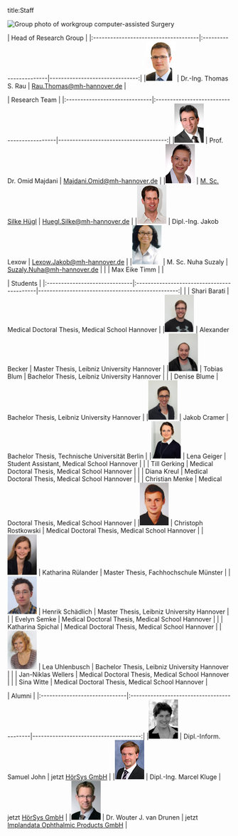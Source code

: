 title:Staff

![Group photo of workgroup computer-assisted Surgery](staff/IMG_3661.JPG)

| Head of Research Group                                                                         |
|:-------------------------------------|:-----------------------|-------------------------------:|
|![Portrait](staff/Thomas.jpg)         | Dr.-Ing. Thomas S. Rau | Rau.Thomas@mh-hannover.de   |


| Research Team                                                                                                      |
|:------------------------------|:-------------------------------------------|--------------------------------------:|
|![Portrait](staff/Omid.jpg)    | Prof. Dr. Omid Majdani                     | Majdani.Omid@mh-hannover.de        |
|![Portrait](staff/Silke.jpg)   | [M. Sc. Silke Hügl](staff/silke.md)        | Huegl.Silke@mh-hannover.de         |
|![Portrait](staff/Jakob.jpg)   | Dipl.-Ing. Jakob Lexow                     | Lexow.Jakob@mh-hannover.de         |
|![Portrait](staff/nuha.jpg) 	| M. Sc. Nuha Suzaly			   			| Suzaly.Nuha@mh-hannover.de          |
|								| Max Eike Timm								|									  |


| Students                                                                                             |
|:------------------------------|:-------------------------------------------|-------------------------------------------------:|
|								| Shari Barati								| Medical Doctoral Thesis, Medical School Hannover	|
|![Portrait](staff/alexander.jpg) | Alexander Becker 							| Master Thesis, Leibniz University Hannover      	|
|![Portrait](staff/tobias.jpg) 	| Tobias Blum 								| Bachelor Thesis, Leibniz University Hannover      |
|								| Denise Blume 								| Bachelor Thesis, Leibniz University Hannover      |
|![Portrait](staff/jakobc.jpg)	| Jakob Cramer 								| Bachelor Thesis, Technische Universität Berlin    |
|![Portrait](staff/lena.jpg)	| Lena Geiger								| Student Assistant, Medical School Hannover		| 
|								| Till Gerking								| Medical Doctoral Thesis, Medical School Hannover	|
|								| Diana Kreul								| Medical Doctoral Thesis, Medical School Hannover	|
|								| Christian Menke							| Medical Doctoral Thesis, Medical School Hannover	|
|![Portrait](staff/christoph.jpg) | Christoph Rostkowski						| Medical Doctoral Thesis, Medical School Hannover	|
|![Portrait](staff/katharina.jpg) | Katharina Rülander						| Master Thesis, Fachhochschule Münster				|
|![Portrait](staff/henrik.png)	| Henrik Schädlich							| Master Thesis, Leibniz University Hannover		|
|								| Evelyn Semke								| Medical Doctoral Thesis, Medical School Hannover	|
|								| Katharina Spichal							| Medical Doctoral Thesis, Medical School Hannover	|
|![Portrait](staff/lea.png)		| Lea Uhlenbusch 							| Bachelor Thesis, Leibniz University Hannover      |
|								| Jan-Niklas Wellers						| Medical Doctoral Thesis, Medical School Hannover  |
|								| Sina Witte 				    			| Medical Doctoral Thesis, Medical School Hannover  |


| Alumni                                                                                            |
|:------------------------------|:-------------------------------------------|--------------------------------------:|
|![Portrait](staff/Samuel.jpg)  | Dipl.-Inform. Samuel John                  | jetzt [HörSys GmbH](http://www.hoersys.de)  |
|![Portrait](staff/Marcel.jpg)  | Dipl.-Ing. Marcel Kluge					 | jetzt [HörSys GmbH](http://www.hoersys.de)  |
|![Portrait](staff/Wouter.jpg)  | Dr. Wouter J. van Drunen                   | jetzt [Implandata Ophthalmic Products GmbH](http://www.implandata.com) |
